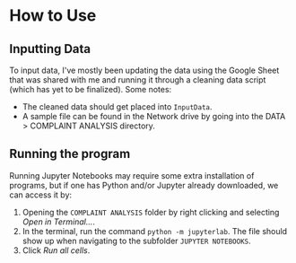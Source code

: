 # How to Use
## Inputting Data
To input data, I've mostly been updating the data using the Google Sheet that was shared with me and running it through a cleaning data script (which has yet to be finalized). 
Some notes:
- The cleaned data should get placed into `InputData`. 
- A sample file can be found in the Network drive by going into the DATA > COMPLAINT ANALYSIS directory.
## Running the program
Running Jupyter Notebooks may require some extra installation of programs, but if one has Python and/or Jupyter already downloaded, we can access it by:
1. Opening the `COMPLAINT ANALYSIS` folder by right clicking and selecting *Open in Terminal...*.
2. In the terminal, run the command `python -m jupyterlab`. The file should show up when navigating to the subfolder `JUPYTER NOTEBOOKS`.
3. Click *Run all cells*.